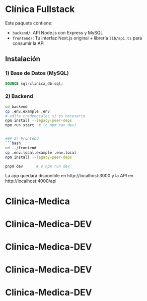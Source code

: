 
# Clínica Fullstack

Este paquete contiene:
- `backend/`: API Node.js con Express y MySQL
- `frontend/`: Tu interfaz Next.js original + librería `lib/api.ts` para consumir la API


## Instalación

### 1) Base de Datos (MySQL)
```sql
SOURCE sql/clinica_db.sql;
```

### 2) Backend
```bash
cd backend
cp .env.example .env
# edita credenciales si es necesario
npm install --legacy-peer-deps
npm run start  # (o npm run dev)


### 3) Frontend
```bash
cd ../frontend
cp .env.local.example .env.local
npm install --legacy-peer-deps

pnpm dev      # o npm run dev
```

La app quedará disponible en http://localhost:3000 y la API en http://localhost:4000/api



# Clinica-Medica
# Clinica-Medica-DEV
# Clinica-Medica-DEV
# Clinica-Medica-DEV
# Clinica-Medica-DEV
